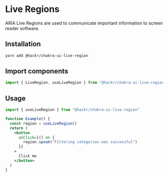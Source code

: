 # Live Regions

ARIA Live Regions are used to communicate important information to screen reader
software.

## Installation

```sh
yarn add @hackr/chakra-ui-live-region
```

## Import components

```jsx
import { LiveRegion, useLiveRegion } from "@hackr/chakra-ui-live-region"
```

## Usage

```jsx
import { useLiveRegion } from "@hackr/chakra-ui-live-region"

function Example() {
  const region = useLiveRegion()
  return (
    <button
      onClick={() => {
        region.speak("Filtering categories was successful")
      }}
    >
      Click me
    </button>
  )
}
```
